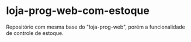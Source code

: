 # loja-prog-web-com-estoque
Repositório com mesma base do "loja-prog-web", porém a funcionalidade de controle de estoque.
